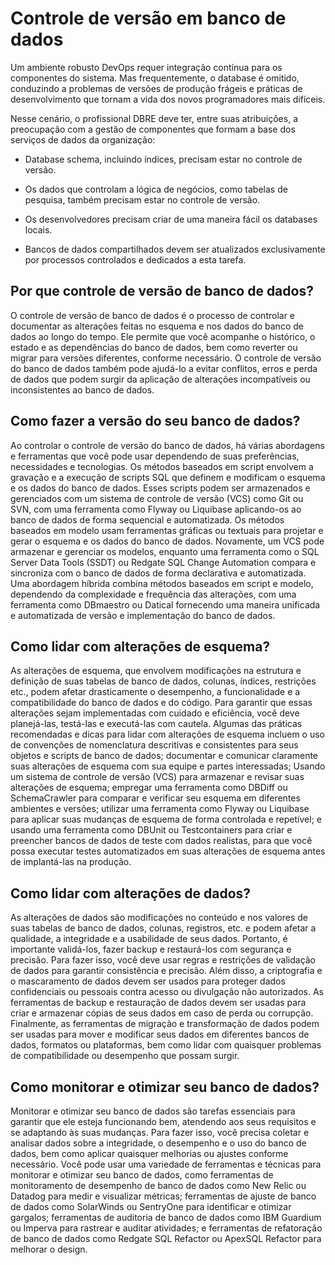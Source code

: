 Controle de versão em banco de dados 
==================================

Um ambiente robusto DevOps requer integração contínua para os componentes do sistema. Mas frequentemente, o database é omitido, conduzindo a problemas de versões de produção frágeis e práticas de desenvolvimento que tornam a vida dos novos programadores mais difíceis.

Nesse cenário, o profissional DBRE deve ter, entre suas atribuições, a preocupação com a gestão de componentes que formam a base dos serviços de dados da organização:

* Database schema, incluindo índices, precisam estar no controle de versão.

* Os dados que controlam a lógica de negócios, como tabelas de pesquisa, também precisam estar no controle de versão.

* Os desenvolvedores precisam criar de uma maneira fácil os databases locais.

* Bancos de dados compartilhados devem ser atualizados exclusivamente por processos controlados e dedicados a esta tarefa.



Por que controle de versão de banco de dados?
-------------------------------------------------------------------------------------------------

O controle de versão de banco de dados é o processo de controlar e documentar as alterações feitas no esquema e nos dados do banco de dados ao longo do tempo. Ele permite que você acompanhe o histórico, o estado e as dependências do banco de dados, bem como reverter ou migrar para versões diferentes, conforme necessário. O controle de versão do banco de dados também pode ajudá-lo a evitar conflitos, erros e perda de dados que podem surgir da aplicação de alterações incompatíveis ou inconsistentes ao banco de dados.


Como fazer a versão do seu banco de dados?
-------------------------------------------------------------------------------------------

Ao controlar o controle de versão do banco de dados, há várias abordagens e ferramentas que você pode usar dependendo de suas preferências, necessidades e tecnologias. Os métodos baseados em script envolvem a gravação e a execução de scripts SQL que definem e modificam o esquema e os dados do banco de dados. Esses scripts podem ser armazenados e gerenciados com um sistema de controle de versão (VCS) como Git ou SVN, com uma ferramenta como Flyway ou Liquibase aplicando-os ao banco de dados de forma sequencial e automatizada. Os métodos baseados em modelo usam ferramentas gráficas ou textuais para projetar e gerar o esquema e os dados do banco de dados. Novamente, um VCS pode armazenar e gerenciar os modelos, enquanto uma ferramenta como o SQL Server Data Tools (SSDT) ou Redgate SQL Change Automation compara e sincroniza com o banco de dados de forma declarativa e automatizada. Uma abordagem híbrida combina métodos baseados em script e modelo, dependendo da complexidade e frequência das alterações, com uma ferramenta como DBmaestro ou Datical fornecendo uma maneira unificada e automatizada de versão e implementação do banco de dados.


Como lidar com alterações de esquema?
---------------------------------------------------------------------------------

As alterações de esquema, que envolvem modificações na estrutura e definição de suas tabelas de banco de dados, colunas, índices, restrições etc., podem afetar drasticamente o desempenho, a funcionalidade e a compatibilidade do banco de dados e do código. Para garantir que essas alterações sejam implementadas com cuidado e eficiência, você deve planejá-las, testá-las e executá-las com cautela. Algumas das práticas recomendadas e dicas para lidar com alterações de esquema incluem o uso de convenções de nomenclatura descritivas e consistentes para seus objetos e scripts de banco de dados; documentar e comunicar claramente suas alterações de esquema com sua equipe e partes interessadas; Usando um sistema de controle de versão (VCS) para armazenar e revisar suas alterações de esquema; empregar uma ferramenta como DBDiff ou SchemaCrawler para comparar e verificar seu esquema em diferentes ambientes e versões; utilizar uma ferramenta como Flyway ou Liquibase para aplicar suas mudanças de esquema de forma controlada e repetível; e usando uma ferramenta como DBUnit ou Testcontainers para criar e preencher bancos de dados de teste com dados realistas, para que você possa executar testes automatizados em suas alterações de esquema antes de implantá-las na produção.


Como lidar com alterações de dados?
-----------------------------------------------------------------------------

As alterações de dados são modificações no conteúdo e nos valores de suas tabelas de banco de dados, colunas, registros, etc. e podem afetar a qualidade, a integridade e a usabilidade de seus dados. Portanto, é importante validá-los, fazer backup e restaurá-los com segurança e precisão. Para fazer isso, você deve usar regras e restrições de validação de dados para garantir consistência e precisão. Além disso, a criptografia e o mascaramento de dados devem ser usados para proteger dados confidenciais ou pessoais contra acesso ou divulgação não autorizados. As ferramentas de backup e restauração de dados devem ser usadas para criar e armazenar cópias de seus dados em caso de perda ou corrupção. Finalmente, as ferramentas de migração e transformação de dados podem ser usadas para mover e modificar seus dados em diferentes bancos de dados, formatos ou plataformas, bem como lidar com quaisquer problemas de compatibilidade ou desempenho que possam surgir.


Como monitorar e otimizar seu banco de dados?
-------------------------------------------------------------------------------------------------

Monitorar e otimizar seu banco de dados são tarefas essenciais para garantir que ele esteja funcionando bem, atendendo aos seus requisitos e se adaptando às suas mudanças. Para fazer isso, você precisa coletar e analisar dados sobre a integridade, o desempenho e o uso do banco de dados, bem como aplicar quaisquer melhorias ou ajustes conforme necessário. Você pode usar uma variedade de ferramentas e técnicas para monitorar e otimizar seu banco de dados, como ferramentas de monitoramento de desempenho de banco de dados como New Relic ou Datadog para medir e visualizar métricas; ferramentas de ajuste de banco de dados como SolarWinds ou SentryOne para identificar e otimizar gargalos; ferramentas de auditoria de banco de dados como IBM Guardium ou Imperva para rastrear e auditar atividades; e ferramentas de refatoração de banco de dados como Redgate SQL Refactor ou ApexSQL Refactor para melhorar o design.

